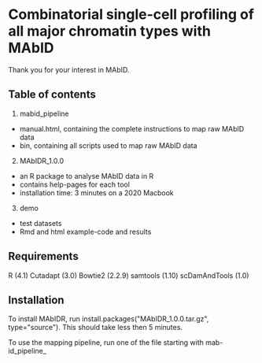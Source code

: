 # Combinatorial single-cell profiling of all major chromatin types with MAbID

Thank you for your interest in MAbID. 

## Table of contents

1. mabid_pipeline
  - manual.html, containing the complete instructions to map raw MAbID data
  - bin, containing all scripts used to map raw MAbID data
2. MAbIDR_1.0.0
  - an R package to analyse MAbID data in R
  - contains help-pages for each tool
  - installation time: 3 minutes on a 2020 Macbook
3. demo
  - test datasets
  - Rmd and html example-code and results 

## Requirements

R (4.1)
Cutadapt (3.0)
Bowtie2 (2.2.9)
samtools (1.10)
scDamAndTools (1.0)

## Installation

To install MAbIDR, run install.packages("MAbIDR_1.0.0.tar.gz", type="source"). 
This should take less then 5 minutes.

To use the mapping pipeline, run one of the file starting with mab-id_pipeline_

